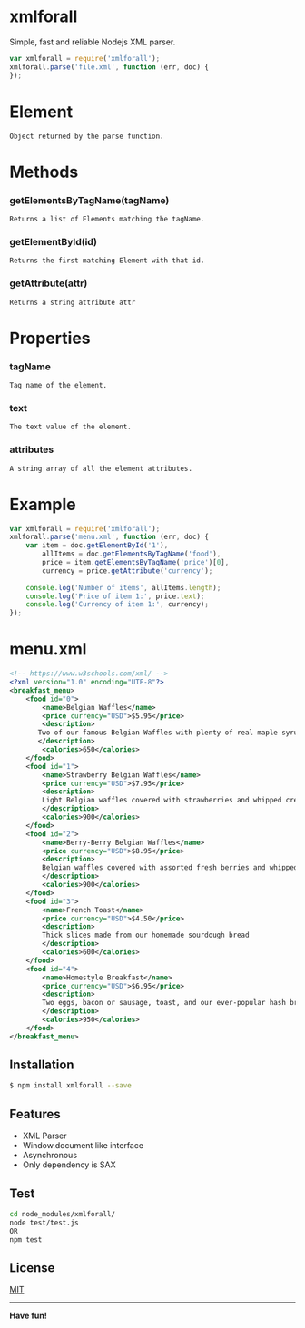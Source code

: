 # xmlforall
Simple, fast and reliable Nodejs XML parser.
```js
var xmlforall = require('xmlforall');
xmlforall.parse('file.xml', function (err, doc) {
});
```

# Element
    Object returned by the parse function.
# Methods
### getElementsByTagName(tagName)
    Returns a list of Elements matching the tagName.
### getElementById(id)
    Returns the first matching Element with that id.
### getAttribute(attr)
    Returns a string attribute attr

# Properties
### tagName
    Tag name of the element.
### text
    The text value of the element.
### attributes
    A string array of all the element attributes.


# Example
```js
var xmlforall = require('xmlforall');
xmlforall.parse('menu.xml', function (err, doc) {
    var item = doc.getElementById('1'),
        allItems = doc.getElementsByTagName('food'),
        price = item.getElementsByTagName('price')[0],
        currency = price.getAttribute('currency');
        
    console.log('Number of items', allItems.length);
    console.log('Price of item 1:', price.text);
    console.log('Currency of item 1:', currency);
});
```

# menu.xml

```xml
<!-- https://www.w3schools.com/xml/ -->
<?xml version="1.0" encoding="UTF-8"?>
<breakfast_menu>
    <food id="0">
        <name>Belgian Waffles</name>
        <price currency="USD">$5.95</price>
        <description>
       Two of our famous Belgian Waffles with plenty of real maple syrup
       </description>
        <calories>650</calories>
    </food>
    <food id="1">
        <name>Strawberry Belgian Waffles</name>
        <price currency="USD">$7.95</price>
        <description>
        Light Belgian waffles covered with strawberries and whipped cream
        </description>
        <calories>900</calories>
    </food>
    <food id="2">
        <name>Berry-Berry Belgian Waffles</name>
        <price currency="USD">$8.95</price>
        <description>
        Belgian waffles covered with assorted fresh berries and whipped cream
        </description>
        <calories>900</calories>
    </food>
    <food id="3">
        <name>French Toast</name>
        <price currency="USD">$4.50</price>
        <description>
        Thick slices made from our homemade sourdough bread
        </description>
        <calories>600</calories>
    </food>
    <food id="4">
        <name>Homestyle Breakfast</name>
        <price currency="USD">$6.95</price>
        <description>
        Two eggs, bacon or sausage, toast, and our ever-popular hash browns
        </description>
        <calories>950</calories>
    </food>
</breakfast_menu>
```
## Installation
```bash
$ npm install xmlforall --save
```

## Features
- XML Parser
- Window.document like interface 
- Asynchronous 
- Only dependency is SAX

## Test
```bash
cd node_modules/xmlforall/
node test/test.js
OR
npm test
```

## License

[MIT](LICENSE)

----


**Have fun!**


   [dill]: <https://github.com/joemccann/dillinger>
   [git-repo-url]: <https://github.com/joemccann/dillinger.git>
   [john gruber]: <http://daringfireball.net>
   [@thomasfuchs]: <http://twitter.com/thomasfuchs>
   [df1]: <http://daringfireball.net/projects/markdown/>
   [markdown-it]: <https://github.com/markdown-it/markdown-it>
   [Ace Editor]: <http://ace.ajax.org>
   [node.js]: <http://nodejs.org>
   [Twitter Bootstrap]: <http://twitter.github.com/bootstrap/>
   [keymaster.js]: <https://github.com/madrobby/keymaster>
   [jQuery]: <http://jquery.com>
   [@tjholowaychuk]: <http://twitter.com/tjholowaychuk>
   [express]: <http://expressjs.com>
   [AngularJS]: <http://angularjs.org>
   [Gulp]: <http://gulpjs.com>
   [ws]: <https://github.com/websockets/ws> 
   [PlDb]: <https://github.com/joemccann/dillinger/tree/master/plugins/dropbox/README.md>
   [PlGh]:  <https://github.com/joemccann/dillinger/tree/master/plugins/github/README.md>
   [PlGd]: <https://github.com/joemccann/dillinger/tree/master/plugins/googledrive/README.md>
   [PlOd]: <https://github.com/joemccann/dillinger/tree/master/plugins/onedrive/README.md>
